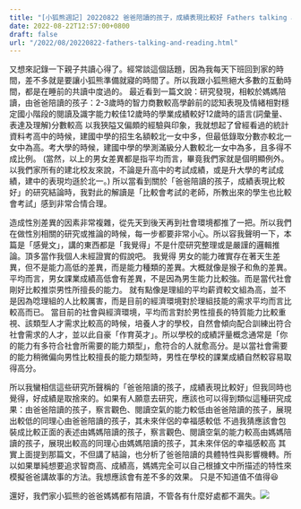```yaml
---
title: "[小狐熊週記] 20220822 爸爸陪讀的孩子，成績表現比較好 Fathers talking and reading with their 3-year-olds during shared bookreading"
date: 2022-08-22T12:57:00+0800
draft: false
url: "/2022/08/20220822-fathers-talking-and-reading.html"
---
```



又想來記錄一下親子共讀心得了。經常談這個話題，因為我每天下班回到家的時間，差不多就是要讓小狐熊準備就寢的時間了。所以我跟小狐熊絕大多數的互動時間，都是在睡前的共讀中度過的。
最近看到一篇文說：研究發現，相較於媽媽陪讀，由爸爸陪讀的孩子：2-3歲時的智力商數較高學齡前的認知表現及情緒相對穩定國小階段的閱讀及識字能力較佳12歲時的學業成績較好12歲時的語言(詞彙量、表達及理解)分數較高
以我狹隘又偏頗的經驗與印象，我就想起了曾經看過的統計資料考高中的時候，建國中學的招生名額較北一女中多，但最低錄取分數亦較北一女中為高。考大學的時候，建國中學的學測滿級分人數較北一女中為多，且多得不成比例。
(當然，以上的男女差異都是指平均而言，畢竟我們家就是個明顯例外。以我們家所有的建北校友來說，不論是升高中的考試成績，或是升大學的考試成績，建中的表現均遜於北一。)
所以當看到關於「爸爸陪讀的孩子，成績表現比較好」的研究結論時，我對此的解讀是「比較會考試的老師，所教出來的學生也比較會考試」感到非常合情合理。

造成性別差異的因素非常複雜，從先天到後天再到社會環境都推了一把。所以我們在做性別相關的研究或推論的時候，每一步都要非常小心。所以容我聲明一下，本篇是「感覺文」，講的東西都是「我覺得」不是什麼研究整理或是嚴謹的邏輯推論。頂多當作我個人未經證實的假說吧。
我覺得 男女的能力確實存在著天生差異，但不是能力高低的差異，而是能力種類的差異。大概就像是猴子和魚的差異。平均而言，男女課業成績高低會有差異，不是因為男生能力比較強。而是當代社會剛好比較推崇男性所擅長的能力。
就有點像是理組的平均薪資較文組為高，並不是因為唸理組的人比較厲害，而是目前的經濟環境對於理組技能的需求平均而言比較高而已。
當目前的社會與經濟環境，平均而言對於男性擅長的特質能力比較重視、該類型人才需求比較高的時候，培養人才的學校，自然會傾向配合訓練出符合社會需求的人才，並以此自豪「作育英才」。所以學校的成績評量概念通常是「你的能力有多符合社會所需要的能力類型」，愈符合的人就愈高分。是以當社會需要的能力稍微偏向男性比較擅長的能力類型時，男性在學校的課業成績自然較容易取得高分。

所以我蠻相信這些研究所聲稱的「爸爸陪讀的孩子，成績表現比較好」但我同時也覺得，好成績是取捨來的。如果有人願意去研究，應該也可以得到類似這種研究成果：由爸爸陪讀的孩子，察言觀色、閱讀空氣的能力較低由爸爸陪讀的孩子，展現出較低的同理心由爸爸陪讀的孩子，其未來伴侶的幸福感較低
不過我猜應該會包裝成比較正面的表述由媽媽陪讀的孩子，察言觀色、閱讀空氣的能力較高由媽媽陪讀的孩子，展現出較高的同理心由媽媽陪讀的孩子，其未來伴侶的幸福感較高
其實上面提到那篇文，不但講了結論，也分析了爸爸陪讀的具體特性與影響機轉。所以如果單純想要追求智商高、成績高，媽媽完全可以自己根據文中所描述的特性來模擬爸爸講故事的方法。我想應該會有差不多的效果。
只是不知道值不值得😆

還好，我們家小狐熊的爸爸媽媽都有陪讀，不管各有什麼好處都不漏失。![](https://blogger.googleusercontent.com/img/a/AVvXsEgVzMK1-gST17wZ1BRjXSbUXq98XfwXKUyfaug9pz1qyNdGMenr2FlKUux7FnjVcoHGLeect1l9FzV9ZSnz5HpPaBcJ-_OPJgHWAyAZ2C2DH9aCFZivrnMJuoAQhwoKlnnmiuSdiUJGMYl3L72-40gQwjHUvpeYTiZ8KitmRsbFdcpYCi5DOZZ7910n)



